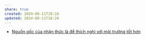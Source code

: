 ```yaml
---
share: true
created: 2024-08-11T18:24
updated: 2024-08-11T18:24
---
```

- [Nguồn gốc của nhận thức là để thích nghi với môi trường tốt hơn](../Nh%E1%BA%ADn%20th%E1%BB%A9c/Ngu%E1%BB%93n%20g%E1%BB%91c%20c%E1%BB%A7a%20nh%E1%BA%ADn%20th%E1%BB%A9c%20l%C3%A0%20%C4%91%E1%BB%83%20th%C3%ADch%20nghi%20v%E1%BB%9Bi%20m%C3%B4i%20tr%C6%B0%E1%BB%9Dng%20t%E1%BB%91t%20h%C6%A1n.md)
